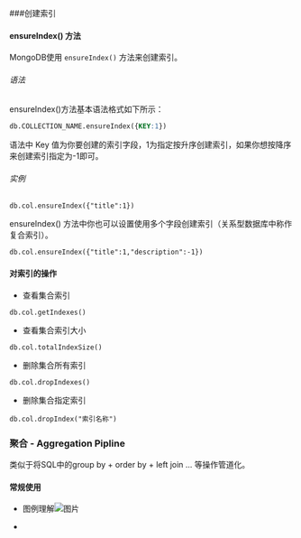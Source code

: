 ###创建索引
#### ensureIndex() 方法

MongoDB使用 `ensureIndex()` 方法来创建索引。

###### 语法

ensureIndex()方法基本语法格式如下所示：

```sql
db.COLLECTION_NAME.ensureIndex({KEY:1})
```

语法中 Key 值为你要创建的索引字段，1为指定按升序创建索引，如果你想按降序来创建索引指定为-1即可。

###### 实例

```
db.col.ensureIndex({"title":1})
```

ensureIndex() 方法中你也可以设置使用多个字段创建索引（关系型数据库中称作复合索引）。

```
db.col.ensureIndex({"title":1,"description":-1})
```

#### 对索引的操作

-   查看集合索引
    

```
db.col.getIndexes()
```

-   查看集合索引大小
    

```
db.col.totalIndexSize()
```

-   删除集合所有索引
    

```
db.col.dropIndexes()
```

-   删除集合指定索引
    

```
db.col.dropIndex("索引名称")
```

### 聚合 - Aggregation Pipline

类似于将SQL中的group by + order by + left join ... 等操作管道化。

#### 常规使用

-   图例理解![图片](https://mmbiz.qpic.cn/mmbiz_png/tuSaKc6SfPpboR03WSzoQnzssLX1C2PTTh01IPzdt8lgGoH0CNNZqc8QOcX8u04rZZF7gCibZ846aflAfgubzFA/640?wx_fmt=png&wxfrom=5&wx_lazy=1&wx_co=1)
    
-